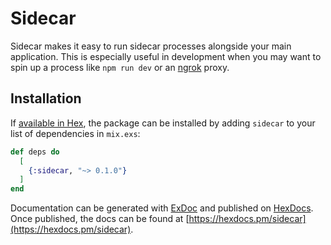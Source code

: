 # Sidecar

Sidecar makes it easy to run sidecar processes alongside your main
application. This is especially useful in development when you may want to
spin up a process like `npm run dev` or an [ngrok](https://ngrok.io) proxy.

## Installation

If [available in Hex](https://hex.pm/docs/publish), the package can be installed
by adding `sidecar` to your list of dependencies in `mix.exs`:

```elixir
def deps do
  [
    {:sidecar, "~> 0.1.0"}
  ]
end
```

Documentation can be generated with [ExDoc](https://github.com/elixir-lang/ex_doc)
and published on [HexDocs](https://hexdocs.pm). Once published, the docs can
be found at [https://hexdocs.pm/sidecar](https://hexdocs.pm/sidecar).
